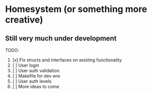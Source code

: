 # Homesystem (or something more creative)

## Still very much under development

TODO:
 1. [x] Fix structs and interfaces on existing functionality
 2. [ ] User login
 3. [ ] User auth validation
 4. [ ] Makefile for dev env
 5. [ ] User auth levels
 6. [ ] More ideas to come

